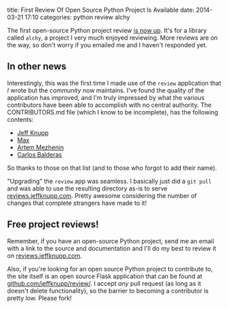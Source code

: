 title: First Review Of Open Source Python Project Is Available
date: 2014-03-21 17:10
categories: python review alchy

The first open-source Python project review [is now up](http://reviews.jeffknupp.com/reviews/alchy/2/). It's for a library called `alchy`,
a project I very much enjoyed reviewing. More reviews are on the way, so don't
worry if you emailed me and I haven't responded yet.

## In other news

Interestingly, this was the first time I made use of the `review` application
that *I* wrote but the *community* now maintains. I've found the
quality of the application has improved, and I'm truly impressed by what the
various contributors have been able to accomplish with no central authority. The
CONTRIBUTORS.md file (which I know to be incomplete), has the following
contents:

* [Jeff Knupp](https://github.com/jeffknupp)
* [Max](https://github.com/mamachanko)
* [Artem Mezhenin](https://github.com/amezhenin)
* [Carlos Balderas](https://github.com/caisbalderas)

So thanks to those on that list (and to those who forgot to add their name).

"Upgrading" the `review` app was seamless. I basically just did a `git pull`
and was able to use the resulting directory as-is to serve
[reviews.jeffknupp.com](http://reviews.jeffknupp.com). Pretty awesome
considering the number of changes that complete strangers have made to it!

## Free project reviews!

Remember, if you have an open-source Python project, send me an email with a
link to the source and documentation and I'll do my best to review it on
[reviews.jeffknupp.com](http://reviews.jeffknupp.com).

Also, if you're looking for an open source Python project to contribute to, the
site itself is an open source Flask application that can be found at
[github.com/jeffknupp/review/](http://www.github.com/jeffknupp/review). I accept
*any* pull request (as long as it doesn't delete functionality), so the barrier
to becoming a contributor is pretty low. Please fork!
